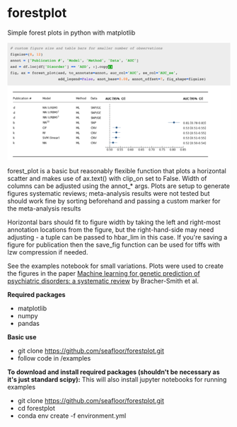 # forestplot
Simple forest plots in python with matplotlib

![small_forest_plot](/figures/forest_plot_example.png)

forest_plot is a basic but reasonably flexible function that plots a horizontal scatter and makes use of ax.text() with clip_on set to False. Width of columns can be adjusted using the annot_* args. Plots are setup to generate figures systematic reviews; meta-analysis results were not tested but should work fine by sorting beforehand and passing a custom marker for the meta-analysis results

Horizontal bars should fit to figure width by taking the left and right-most annotation locations from the figure, but the right-hand-side may need adjusting - a tuple can be passed to hbar_lim in this case. If you're saving a figure for publication then the save_fig function can be used for tiffs with lzw compression if needed.

See the examples notebook for small variations. Plots were used to create the figures in the paper [Machine learning for genetic prediction of psychiatric disorders: a systematic review](https://doi.org/10.1038/s41380-020-0825-2) by Bracher-Smith et al.

**Required packages**
- matplotlib
- numpy
- pandas

**Basic use**
- git clone https://github.com/seafloor/forestplot.git
- follow code in /examples

**To download and install required packages (shouldn't be necessary as it's just standard scipy):**
This will also install jupyter notebooks for running examples
- git clone https://github.com/seafloor/forestplot.git
- cd forestplot
- conda env create -f environment.yml
